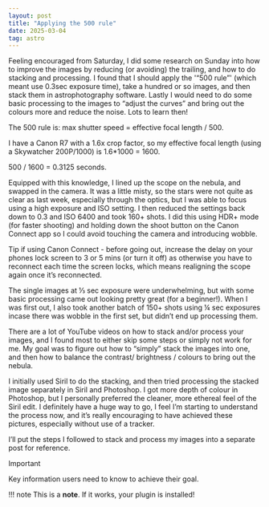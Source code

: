 ```yaml
---
layout: post
title: "Applying the 500 rule"
date: 2025-03-04
tag: astro
---
```



Feeling encouraged from Saturday, I did some research on Sunday into how to improve the images by reducing (or avoiding) the trailing, and how to do stacking and processing.  I found that I should apply the '“500 rule”' (which meant use 0.3sec exposure time), take a hundred or so images, and then stack them in astrophotography software.  Lastly I would need to do some basic processing to the images to “adjust the curves” and bring out the colours more and reduce the noise. Lots to learn then!

The 500 rule is: max shutter speed = effective focal length / 500.

I have a Canon R7 with a 1.6x crop factor, so my effective focal length (using a Skywatcher 200P/1000) is 1.6*1000 = 1600.

500 / 1600 = 0.3125 seconds.

Equipped with this knowledge, I lined up the scope on the nebula, and swapped in the camera.  It was a little misty, so the stars were not quite as clear as last week, especially through the optics, but I was able to focus using a high exposure and ISO setting.  I then reduced the settings back down to 0.3 and ISO 6400 and took 160+ shots.  I did this using HDR+ mode (for faster shooting) and holding down the shoot button on the Canon Connect app so I could avoid touching the camera and introducing wobble.



Tip if using Canon Connect - before going out, increase the delay on your phones lock screen to 3 or 5 mins (or turn it off) as otherwise you have to reconnect each time the screen locks, which means realigning the scope again once it’s reconnected.  

The single images at ⅓ sec exposure were underwhelming, but with some basic processing came out looking pretty great (for a beginner!). When I was first out, I also took another batch of 150+ shots using ¼ sec exposures incase there was wobble in the first set, but didn’t end up processing them.  

There are a lot of YouTube videos on how to stack and/or process your images, and I found most to either skip some steps or simply not work for me.  My goal was to figure out how to “simply” stack the images into one, and then how to balance the contrast/ brightness / colours to bring out the nebula.  

I initially used Siril to do the stacking, and then tried processing the stacked image separately in Siril and Photoshop.  I got more depth of colour in Photoshop, but I personally preferred the cleaner, more ethereal feel of the Siril edit.  I definitely have a huge way to go,  I feel I’m starting to understand the process now, and it’s really encouraging to have achieved these pictures, especially without use of a tracker.  

I’ll put the steps I followed to stack and process my images into a separate post for reference. 


> [!IMPORTANT]
> Key information users need to know to achieve their goal.

!!! note
    This is a **note**. If it works, your plugin is installed!

